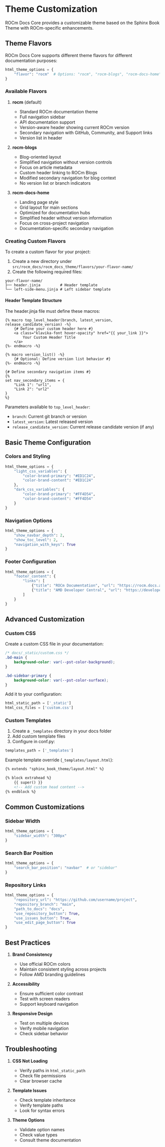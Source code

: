 # Theme Customization

ROCm Docs Core provides a customizable theme based on the Sphinx Book Theme with ROCm-specific enhancements.

## Theme Flavors

ROCm Docs Core supports different theme flavors for different documentation purposes:

```python
html_theme_options = {
    "flavor": "rocm"  # Options: "rocm", "rocm-blogs", "rocm-docs-home"
}
```

### Available Flavors

1. **rocm** (default)
   - Standard ROCm documentation theme
   - Full navigation sidebar
   - API documentation support
   - Version-aware header showing current ROCm version
   - Secondary navigation with GitHub, Community, and Support links
   - Version list in header

2. **rocm-blogs**
   - Blog-oriented layout
   - Simplified navigation without version controls
   - Focus on article metadata
   - Custom header linking to ROCm Blogs
   - Modified secondary navigation for blog context
   - No version list or branch indicators

3. **rocm-docs-home**
   - Landing page style
   - Grid layout for main sections
   - Optimized for documentation hubs
   - Simplified header without version information
   - Focus on cross-project navigation
   - Documentation-specific secondary navigation

### Creating Custom Flavors

To create a custom flavor for your project:

1. Create a new directory under `src/rocm_docs/rocm_docs_theme/flavors/your-flavor-name/`
2. Create the following required files:

```text
your-flavor-name/
├── header.jinja         # Header template
└── left-side-menu.jinja # Left sidebar template
```

#### Header Template Structure

The header.jinja file must define these macros:

```jinja
{% macro top_level_header(branch, latest_version, release_candidate_version) -%}
    {# Define your custom header here #}
    <a class="klavika-font hover-opacity" href="{{ your_link }}">
        Your Custom Header Title
    </a>
{%- endmacro -%}

{% macro version_list() -%}
    {# Optional: Define version list behavior #}
{%- endmacro -%}

{# Define secondary navigation items #}
{%
set nav_secondary_items = {
    "Link 1": "url1",
    "Link 2": "url2"
}
%}
```

Parameters available to `top_level_header`:
- `branch`: Current git branch or version
- `latest_version`: Latest released version
- `release_candidate_version`: Current release candidate version (if any)

## Basic Theme Configuration

### Colors and Styling

```python
html_theme_options = {
    "light_css_variables": {
        "color-brand-primary": "#ED1C24",
        "color-brand-content": "#ED1C24"
    },
    "dark_css_variables": {
        "color-brand-primary": "#FF4D54",
        "color-brand-content": "#FF4D54"
    }
}
```

### Navigation Options

```python
html_theme_options = {
    "show_navbar_depth": 2,
    "show_toc_level": 2,
    "navigation_with_keys": True
}
```

### Footer Configuration

```python
html_theme_options = {
    "footer_content": {
        "links": [
            {"title": "ROCm Documentation", "url": "https://rocm.docs.amd.com/"},
            {"title": "AMD Developer Central", "url": "https://developer.amd.com/"}
        ]
    }
}
```

## Advanced Customization

### Custom CSS

Create a custom CSS file in your documentation:

```css
/* docs/_static/custom.css */
.bd-main {
    background-color: var(--pst-color-background);
}

.bd-sidebar-primary {
    background-color: var(--pst-color-surface);
}
```

Add it to your configuration:

```python
html_static_path = ['_static']
html_css_files = ['custom.css']
```

### Custom Templates

1. Create a `_templates` directory in your docs folder
2. Add custom template files
3. Configure in conf.py:

```python
templates_path = ['_templates']
```

Example template override (`_templates/layout.html`):

```html
{% extends "sphinx_book_theme/layout.html" %}

{% block extrahead %}
    {{ super() }}
    <!-- Add custom head content -->
{% endblock %}
```

## Common Customizations

### Sidebar Width

```python
html_theme_options = {
    "sidebar_width": "300px"
}
```

### Search Bar Position

```python
html_theme_options = {
    "search_bar_position": "navbar"  # or "sidebar"
}
```

### Repository Links

```python
html_theme_options = {
    "repository_url": "https://github.com/username/project",
    "repository_branch": "main",
    "path_to_docs": "docs",
    "use_repository_button": True,
    "use_issues_button": True,
    "use_edit_page_button": True
}
```

## Best Practices

1. **Brand Consistency**
   - Use official ROCm colors
   - Maintain consistent styling across projects
   - Follow AMD branding guidelines

2. **Accessibility**
   - Ensure sufficient color contrast
   - Test with screen readers
   - Support keyboard navigation

3. **Responsive Design**
   - Test on multiple devices
   - Verify mobile navigation
   - Check sidebar behavior

## Troubleshooting

1. **CSS Not Loading**
   - Verify paths in `html_static_path`
   - Check file permissions
   - Clear browser cache

2. **Template Issues**
   - Check template inheritance
   - Verify template paths
   - Look for syntax errors

3. **Theme Options**
   - Validate option names
   - Check value types
   - Consult theme documentation
